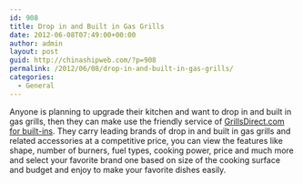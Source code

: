 ```yaml
---
id: 908
title: Drop in and Built in Gas Grills
date: 2012-06-08T07:49:00+00:00
author: admin
layout: post
guid: http://chinashipweb.com/?p=908
permalink: /2012/06/08/drop-in-and-built-in-gas-grills/
categories:
  - General
---
```

Anyone is planning to upgrade their kitchen and want to drop in and built in gas grills, then they can make use the friendly service of [GrillsDirect.com for built-ins](http://www.grillsdirect.com/gas-grills/drop-in-grills/122+124+4294691927.cfm). They carry leading brands of drop in and built in gas grills and related accessories at a competitive price, you can view the features like shape, number of burners, fuel types, cooking power, price and much more and select your favorite brand one based on size of the cooking surface and budget and enjoy to make your favorite dishes easily.